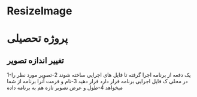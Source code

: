# ResizeImage
# پروژه تحصیلی
تغییر اندازه تصویر
-
1-یک دفعه از برنامه اجرا گرفته تا فایل های اجرایی ساخته شوند
2-تصویر مورد نظر را در محلی ک فایل اجرایی برنامه قرار دارد قرار دهید
3-نام و فرمت آنرا برنامه از شما میخواهد
4-طول و عرض تصویر تازه هم به برنامه داده
